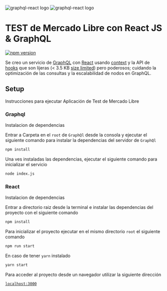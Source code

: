 ![graphql-react logo](https://cdn.jsdelivr.net/gh/jaydenseric/graphql-react@0.1.0/graphql-react-logo.svg) ![graphql-react logo](https://http2.mlstatic.com/frontend-assets/ui-navigation/5.14.3/mercadolibre/logo__large_plus.png)

# TEST de Mercado Libre con React JS & GraphQL

[![npm version](https://badgen.net/npm/v/graphql-react)](https://npm.im/graphql-react)

Se creo un servicio de [GraphQL](https://graphql.org) con [React](https://reactjs.org) usando [context](https://reactjs.org/docs/context) y la API de [hooks](https://reactjs.org/docs/hooks-intro) que son lijeras (< 3.5 KB [size limited](https://github.com/ai/size-limit)) pero poderosos; cuidando la optimización de las consultas y la escalabilidad de nodos en GraphQL.

## Setup

Instrucciones para ejecutar Aplicación de Test de Mercado Libre

### Graphql

Instalacion de dependencias

Entrar a Carpeta en el `root` de `GraphQl` desde la consola y ejecutar el siguiente comando para instalar la dependencias del servidor de `GraphQl`

```sh
npm install
```

Una ves instaladas las dependencias, ejecutar el siguiente comando para inicializar el servicio

```sh
node index.js
```

### React

Instalacion de dependencias

Entrar a directorio raiz desde la terminal e instalar las dependencias del proyecto con el siguiente comando

```sh
npm install
```

Para inicializar el proyecto ejecutar en el mismo directorio `root` el siguiente comando

```sh
npm run start
```

En caso de tener `yarn` instalado

```sh
yarn start
```

Para acceder al proyecto desde un navegador utilizar la siguiente dirección

[`localhost:3000`](http://localhost:3000)

